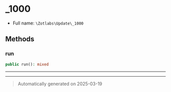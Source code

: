 
# _1000





* Full name: `\Zotlabs\Update\_1000`




## Methods


### run



```php
public run(): mixed
```












***


***
> Automatically generated on 2025-03-19
